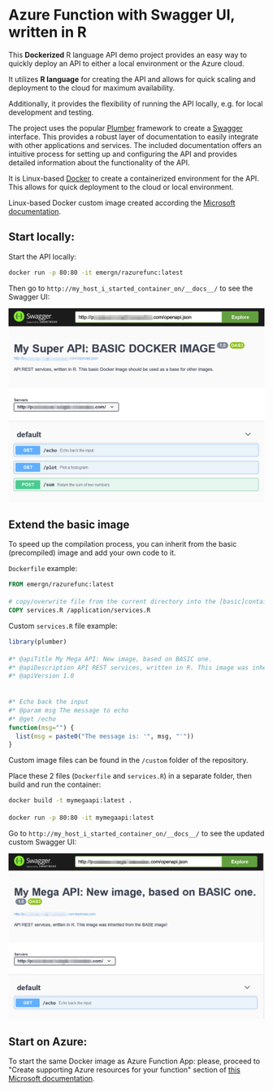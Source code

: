 # Azure Function with Swagger UI, written in R


This **Dockerized** R language API demo project provides an easy way to quickly deploy an API to either a local environment or the Azure cloud.

It utilizes **R language** for creating the API and allows for quick scaling and deployment to the cloud for maximum availability.

Additionally, it provides the flexibility of running the API locally, e.g. for local development and testing.

The project uses the popular [Plumber](https://www.rplumber.io) framework to create a [Swagger](https://swagger.io/tools/swagger-ui/) interface. This provides a robust layer of documentation to easily integrate with other applications and services. The included documentation offers an intuitive process for setting up and configuring the API and provides detailed information about the functionality of the API.

It is Linux-based [Docker](https://www.docker.com) to create a containerized environment for the API. This allows for quick deployment to the cloud or local environment.

Linux-based Docker custom image created according the [Microsoft documentation](https://learn.microsoft.com/en-us/azure/azure-functions/functions-create-function-linux-custom-image?pivots=programming-language-other&tabs=in-process%2Cbash%2Cazure-cli&WT.mc_id=aiml-11825-davidsmi).

## Start locally:

Start the API locally:

```bash
docker run -p 80:80 -it emergn/razurefunc:latest
```

Then go to `http://my_host_i_started_container_on/__docs__/` to see the Swagger UI:

![basic.png](basic.png "")


## Extend the basic image

To speed up the compilation process, you can inherit from the basic (precompiled) image and add your own code to it.

`Dockerfile` example:

```Dockerfile
FROM emergn/razurefunc:latest

# copy/overwrite file from the current directory into the [basic]container:
COPY services.R /application/services.R
```

Custom `services.R` file example:
```R
library(plumber)

#* @apiTitle My Mega API: New image, based on BASIC one.
#* @apiDescription API REST services, written in R. This image was inherited from the BASE image!
#* @apiVersion 1.0


#* Echo back the input
#* @param msg The message to echo
#* @get /echo
function(msg="") {
  list(msg = paste0("The message is: '", msg, "'"))
}
```
Custom image files can be found in the `/custom` folder of the repository.

Place these 2 files (`Dockerfile` and `services.R`) in a separate folder, then build and run the container:

```bash
docker build -t mymegaapi:latest .

docker run -p 80:80 -it mymegaapi:latest
```

Go to `http://my_host_i_started_container_on/__docs__/` to see the updated custom Swagger UI:

![inherited.png](inherited.png "")



## Start on Azure:

To start the same Docker image as Azure Function App: please, proceed to "Create supporting Azure resources for your function" section of [this Microsoft documentation](https://learn.microsoft.com/en-us/azure/azure-functions/functions-create-function-linux-custom-image?pivots=programming-language-other&tabs=in-process%2Cbash%2Cazure-cli&WT.mc_id=aiml-11825-davidsmi#create-supporting-azure-resources-for-your-function).
